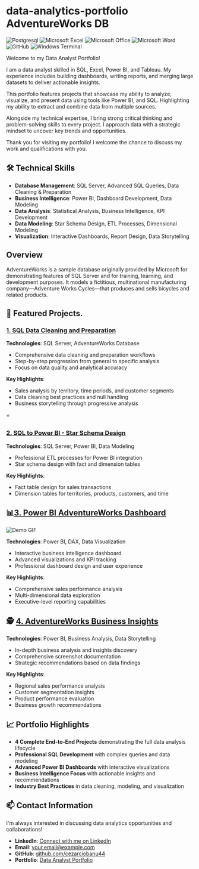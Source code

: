 # data-analytics-portfolio AdventureWorks DB

![Postgresql](https://img.shields.io/badge/PostgreSQL-4169E1.svg?style=for-the-badge&logo=PostgreSQL&logoColor=white)
![Microsoft Excel](https://img.shields.io/badge/Microsoft_Excel-217346?style=for-the-badge&logo=microsoft-excel&logoColor=white)
![Microsoft Office](https://img.shields.io/badge/Microsoft_Office-D83B01?style=for-the-badge&logo=microsoft-office&logoColor=white)
![Microsoft Word](https://img.shields.io/badge/Microsoft_Word-2B579A?style=for-the-badge&logo=microsoft-word&logoColor=white)
![GitHub](https://img.shields.io/badge/github-%23121011.svg?style=for-the-badge&logo=github&logoColor=white)
![Windows Terminal](https://img.shields.io/badge/Windows%20Terminal-%234D4D4D.svg?style=for-the-badge&logo=windows-terminal&logoColor=white)

Welcome to my Data Analyst Portfolio!

I am a data analyst skilled in  SQL, Excel, Power BI, and Tableau. My experience includes building dashboards, writing reports,  and merging large datasets to deliver actionable insights.

This portfolio features projects that showcase my ability to analyze, visualize, and present data using tools like Power BI,  and SQL. Highlighting my ability to extract and combine data from multiple sources.

Alongside my technical expertise, I bring strong critical thinking and problem-solving skills to every project. I approach data with a strategic mindset to uncover key trends and opportunities.

Thank you for visiting my portfolio! I welcome the chance to discuss my work and qualifications with you.
## 🛠️ Technical Skills

- **Database Management**: SQL Server, Advanced SQL Queries, Data Cleaning & Preparation
- **Business Intelligence**: Power BI, Dashboard Development, Data Modeling
- **Data Analysis**: Statistical Analysis, Business Intelligence, KPI Development
- **Data Modeling**: Star Schema Design, ETL Processes, Dimensional Modeling
- **Visualization**: Interactive Dashboards, Report Design, Data Storytelling

## Overview
AdventureWorks is a sample database originally provided by Microsoft for demonstrating features of SQL Server and for training, learning, and development purposes. It models a fictitious, multinational manufacturing company—Adventure Works Cycles—that produces and sells bicycles and related products.


## 🚀 Featured Projects.
### [1. SQL Data Cleaning and Preparation](./1%20SQL%20data%20cleaning%20and%20preparation/)
**Technologies**: SQL Server, AdventureWorks Database
- Comprehensive data cleaning and preparation workflows
- Step-by-step progression from general to specific analysis
- Focus on data quality and analytical accuracy

**Key Highlights**:
- Sales analysis by territory, time periods, and customer segments
- Data cleaning best practices and null handling
- Business storytelling through progressive analysis

⭐ 
### [2. SQL to Power BI - Star Schema Design](./2%20SQL%20to%20Power%20BI/)
**Technologies**: SQL Server, Power BI, Data Modeling
- Professional ETL processes for Power BI integration
- Star schema design with fact and dimension tables

**Key Highlights**:
- Fact table design for sales transactions
- Dimension tables for territories, products, customers, and time



## 📊[3. Power BI AdventureWorks Dashboard](./3%20Power%20BI%20AdventureWorks/)
![Demo GIF](4%20Insights%20On%20AdventureWorks%20Data/Recording.gif)

**Technologies**: Power BI, DAX, Data Visualization
- Interactive business intelligence dashboard
- Advanced visualizations and KPI tracking
- Professional dashboard design and user experience

**Key Highlights**:
- Comprehensive sales performance analysis
- Multi-dimensional data exploration
- Executive-level reporting capabilities

## 🕵️ [4. AdventureWorks Business Insights](./4%20Insights%20On%20AdventureWorks%20Data/)
**Technologies**: Power BI, Business Analysis, Data Storytelling
- In-depth business analysis and insights discovery
- Comprehensive screenshot documentation
- Strategic recommendations based on data findings

**Key Highlights**:
- Regional sales performance analysis
- Customer segmentation insights
- Product performance evaluation
- Business growth recommendations

## 📈 Portfolio Highlights

- **4 Complete End-to-End Projects** demonstrating the full data analysis lifecycle
- **Professional SQL Development** with complex queries and data modeling
- **Advanced Power BI Dashboards** with interactive visualizations
- **Business Intelligence Focus** with actionable insights and recommendations
- **Industry Best Practices** in data cleaning, modeling, and visualization

## 📫 Contact Information

I'm always interested in discussing data analytics opportunities and collaborations!

- **LinkedIn**: [Connect with me on LinkedIn](https://linkedin.com/in/your-profile)
- **Email**: your.email@example.com
- **GitHub**: [github.com/cezarciobanu44](https://github.com/cezarciobanu44)
- **Portfolio**: [Data Analyst Portfolio](https://github.com/cezarciobanu44/Data-Analyst-Portfolio)



